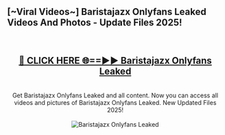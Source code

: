 <h2>[~Viral Videos~] Baristajazx Onlyfans Leaked Videos And Photos - Update Files 2025!</h2>
<br>
<div align="center">
<h2><a href="https://top-ai-tools.click/QrbHav" rel="nofollow">🔴 CLICK HERE 🌐==►► Baristajazx Onlyfans Leaked</a></h2>
<br>
Get Baristajazx Onlyfans Leaked and all content. Now you can access all videos and pictures of Baristajazx Onlyfans Leaked. New Updated Files 2025!
<br>
<br>
<a href="https://top-ai-tools.click/QrbHav" rel="nofollow" data-target="animated-image.originalLink"><img src="https://i.ibb.co.com/WyWwxjT/player-gif2.gif" alt="Baristajazx Onlyfans Leaked" style="max-width: 100%; display: inline-block;" data-target="animated-image.originalImage"></a>
</div>
<br>